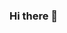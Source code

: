 ### Hi there 👋

<!--
**welly-ton/welly-ton** is a ✨ _special_ ✨ repository because its `README.md` (this file) appears on your GitHub profile.

Here are some ideas to get you started:

- 🔭 estudante¯\_(ツ)_/¯
- 🌱 estou aprendendo python no momento (〜￣▽￣)〜
- 🤔 procuro progamadores pra bater um papo 
- 📫 meu nick no discord (welly1558)
- 😄 ele/dele
- ⚡ progamador sem café é progamador feliz?
-->

